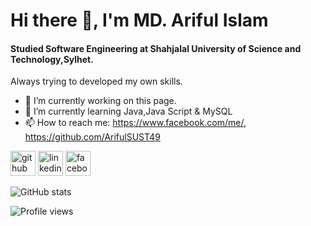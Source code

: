 # Hi there 👋, I'm MD. Ariful Islam
#### Studied Software Engineering at Shahjalal University of Science and Technology,Sylhet.
Always trying to developed my own skills.

- 🔭 I’m currently working on this page. 
- 🌱 I’m currently learning Java,Java Script & MySQL 
- 📫 How to reach me: https://www.facebook.com/me/, https://github.com/ArifulSUST49 


[<img src='https://cdn.jsdelivr.net/npm/simple-icons@3.0.1/icons/github.svg' alt='github' height='40'>](https://github.com/ArifulSUST49)  [<img src='https://cdn.jsdelivr.net/npm/simple-icons@3.0.1/icons/linkedin.svg' alt='linkedin' height='40'>](https://www.linkedin.com/in/https://www.linkedin.com/in/md-ariful-islam-1b74211a9?lipi=urn%3Ali%3Apage%3Ad_flagship3_profile_view_base_contact_details%3B9W7SXy4GT0aajyybvk2L9Q%3D%3D/)  [<img src='https://cdn.jsdelivr.net/npm/simple-icons@3.0.1/icons/facebook.svg' alt='facebook' height='40'>](https://www.facebook.com/https://www.facebook.com/me/)  

![GitHub stats](https://github-readme-stats.vercel.app/api?username=ArifulSUST49&show_icons=true)  

![Profile views](https://gpvc.arturio.dev/ArifulSUST49)  
